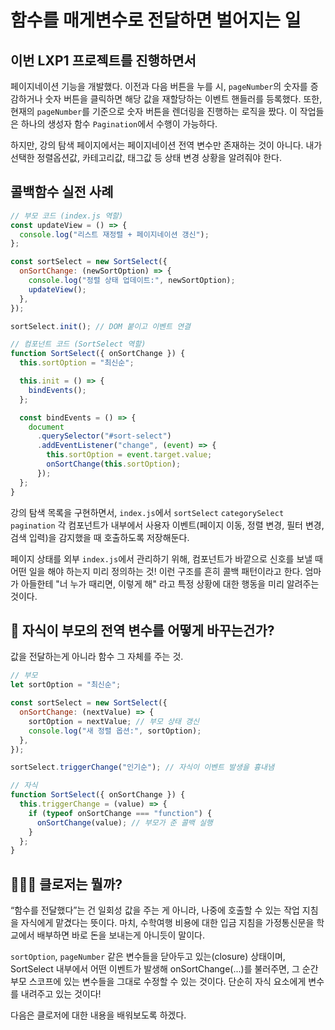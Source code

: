 # 함수를 매게변수로 전달하면 벌어지는 일

## 이번 LXP1 프로젝트를 진행하면서

페이지네이션 기능을 개발했다.
이전과 다음 버튼을 누를 시, `pageNumber`의 숫자를 증감하거나 숫자 버튼을 클릭하면 해당 값을 재할당하는 이벤트 핸들러를 등록했다. 또한, 현재의 `pageNumber`를 기준으로 숫자 버튼을 렌더링을 진행하는 로직을 짰다. 이 작업들은 하나의 생성자 함수 `Pagination`에서 수행이 가능하다.

하지만, 강의 탐색 페이지에서는 페이지네이션 전역 변수만 존재하는 것이 아니다. 내가 선택한 정렬옵션값, 카테고리값, 태그값 등 상태 변경 상황을 알려줘야 한다.

## 콜백함수 실전 사례

```js
// 부모 코드 (index.js 역할)
const updateView = () => {
  console.log("리스트 재정렬 + 페이지네이션 갱신");
};

const sortSelect = new SortSelect({
  onSortChange: (newSortOption) => {
    console.log("정렬 상태 업데이트:", newSortOption);
    updateView();
  },
});

sortSelect.init(); // DOM 붙이고 이벤트 연결
```

```js
// 컴포넌트 코드 (SortSelect 역할)
function SortSelect({ onSortChange }) {
  this.sortOption = "최신순";

  this.init = () => {
    bindEvents();
  };

  const bindEvents = () => {
    document
      .querySelector("#sort-select")
      .addEventListener("change", (event) => {
        this.sortOption = event.target.value;
        onSortChange(this.sortOption);
      });
  };
}
```

강의 탐색 목록을 구현하면서, `index.js`에서 `sortSelect` `categorySelect` `pagination` 각 컴포넌트가 내부에서 사용자 이벤트(페이지 이동, 정렬 변경, 필터 변경, 검색 입력)을 감지했을 때 호출하도록 저장해둔다.

페이지 상태를 외부 `index.js`에서 관리하기 위해, 컴포넌트가 바깥으로 신호를 보낼 때 어떤 일을 해야 하는지 미리 정의하는 것! 이런 구조를 흔히 콜백 패턴이라고 한다. 엄마가 아들한테 "너 누가 때리면, 이렇게 해" 라고 특정 상황에 대한 행동을 미리 알려주는 것이다.

## 🤔 자식이 부모의 전역 변수를 어떻게 바꾸는건가?

값을 전달하는게 아니라 함수 그 자체를 주는 것.

```js
// 부모
let sortOption = "최신순";

const sortSelect = new SortSelect({
  onSortChange: (nextValue) => {
    sortOption = nextValue; // 부모 상태 갱신
    console.log("새 정렬 옵션:", sortOption);
  },
});

sortSelect.triggerChange("인기순"); // 자식이 이벤트 발생을 흉내냄
```

```js
// 자식
function SortSelect({ onSortChange }) {
  this.triggerChange = (value) => {
    if (typeof onSortChange === "function") {
      onSortChange(value); // 부모가 준 콜백 실행
    }
  };
}
```

## 🤔🤔🤔 클로저는 뭘까?

“함수를 전달했다”는 건 일회성 값을 주는 게 아니라, 나중에 호출할 수 있는 작업 지침을 자식에게 맡겼다는 뜻이다. 마치, 수학여행 비용에 대한 입금 지침을 가정통신문을 학교에서 배부하면 바로 돈을 보내는게 아니듯이 말이다.

`sortOption`, `pageNumber` 같은 변수들을 닫아두고 있는(closure) 상태이며, SortSelect 내부에서 어떤 이벤트가 발생해 onSortChange(...)를 불러주면, 그 순간 부모 스코프에 있는 변수들을 그대로 수정할 수 있는 것이다. 단순히 자식 요소에게 변수를 내려주고 있는 것이다!

다음은 클로저에 대한 내용을 배워보도록 하겠다.

